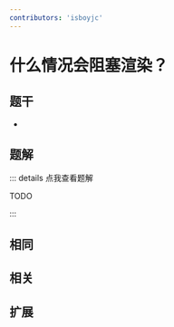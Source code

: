 ```yaml
---
contributors: 'isboyjc'
---
```


# 什么情况会阻塞渲染？

## 题干

- 



## 题解

::: details 点我查看题解

  TODO

:::



## 相同


## 相关


## 扩展

